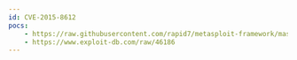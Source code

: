 ```yaml
---
id: CVE-2015-8612
pocs:
    - https://raw.githubusercontent.com/rapid7/metasploit-framework/master/modules/exploits/linux/local/blueman_set_dhcp_handler_dbus_priv_esc.rb
    - https://www.exploit-db.com/raw/46186
---
```

